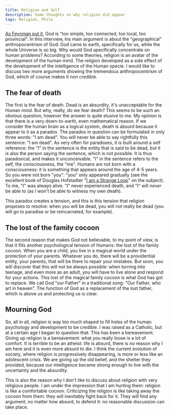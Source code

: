 ```yaml
---
title: Religion and Self
description: Some thoughts on why religion did appear
tags: Religion, Philo
---
```


[As Feynman put it](https://www.youtube.com/watch?v=YltEym9H0x4), God is "too simple, too connected, too local, too provincial".
In this interview, his main argument is about the "geographical" anthropocentrism of God: God came to earth, specifically for us, while the whole Universe is so big.
Why would God specifically concentrate on human problems?
According to some theories, religion is an avatar of the development of the human mind.
The religion developed as a side effect of the development of the intelligence of the Human specie.
I would like to discuss two more arguments showing the tremendous anthropocentrism of God, which of course makes it non credible.

The fear of death
-----------------

The first is the fear of death. Dead is an absurdity, it's unacceptable for the Human mind.
But why, really, do we fear death?
This seems to be such an obvious question; however the answer is quite elusive to me.
My opinion is that there is a very down-to-earth, even mathematical reason.
If we consider the human brain as a logical system, death is absurd because it appear to it as a paradox.
The paradox in question can be formulated in only three words: "I am dead".
You will never be able to say rightfully this sentence: "I am dead".
As very often for paradoxes, it is built around a self reference: the "I" in the sentence is the entity that is said to be dead, but it is also the person saying the sentence, which is not possible.
It is thus paradoxical, and makes it unconceivable.
"I" in the sentence refers to the self, the consciousness, the "me".
Humans are not born with a consciousness: it is something that appears around the age of 4-5 years.
So you were not born "you": "you" only appeared gradually (see the excellent book of Douglas Hofstadter "[I am a Strange Loop](http://www.amazon.com/Am-Strange-Loop-Douglas-Hofstadter/dp/0465030793)" on the subject). 
To me, "I" was always alive.
"I" never experienced death, and "I" will *never* be able to (as I won't be able to witness my own death).

This paradox creates a tension, and this is this tension that religion proposes to resolve: when you will be dead, you will not really be dead (you will go to paradise or be reincarnated, for example).

The lost of the family cocoon
-----------------------------

The second reason that makes God not believable, to my point of view, is that it fills another psychological tension of Humans: the lost of the family cocoon.
When you are a child, you live in a magical world under the protection of your parents.
Whatever you do, there will be a providential entity, your parents, that will be there to repair your mistakes.
But soon, you will discover that this will not be always possible: when turning into teenage, and even more as an adult, you will have to live alone and respond for your actions.
This lost of the magical family cocoon is what God has got to replace.
We call God "our Father" in a traditional song: "Our Father, who art in heaven".
The function of God as a replacement of the lost father, which is above us and protecting us is clear.

Mourning God
------------

So, all in all, religion is way too much shaped to fill holes of the human psychology and development to be credible.
I was raised as a Catholic, but at a certain age I began to question that.
This has been a bereavement.
Giving up religion is a bereavement: what you really loose is a lot of comfort.
It is terrible to be an atheist: life is absurd, there is no reason why I am here and it is even more absurd to die.
I think the current evolution of society, where religion is progressively disappearing, is more or less like an adolescent crisis.
We are giving up the old belief, and the shelter they provided, because our intelligence became strong enough to live with the uncertainty and the absurdity.

This is also the reason why I don't like to discuss about religion with very religious people.
I am under the impression that I am hurting them: religion is like a comfortable cocoon.
Criticizing the religion is like taking away the cocoon from them: they will inevitably fight back for it.
They will find any argument, no matter how absurd, to defend it: no reasonable discussion can take place.





